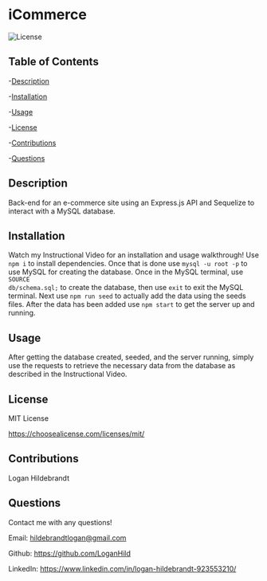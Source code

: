 
  # iCommerce

  ![License](https://img.shields.io/badge/license-MITLicense-success?style=plastic&logo=appveyor)

  ## Table of Contents
  -[Description](#description)

  -[Installation](#installation)

  -[Usage](#usage)

  -[License](#license)

  -[Contributions](#contributions)

  -[Questions](#questions)


  ## Description
  Back-end for an e-commerce site using an Express.js API and Sequelize to interact with a MySQL database.

  ## Installation
  Watch my Instructional Video for an installation and usage walkthrough! Use <code>npm i</code> to install dependencies. Once that is done use <code>mysql -u root -p</code> to   use MySQL for creating the database. Once in the MySQL terminal, use <code>SOURCE db/schema.sql;</code> to create the database, then use <code>exit</code> to exit the MySQL     terminal. Next use <code>npm run seed</code> to actually add the data using the seeds files. After the data has been added use <code>npm start</code> to get the server up and   running.

  ## Usage
  After getting the database created, seeded, and the server running, simply use the requests to retrieve the necessary data from the database as described in the Instructional Video.

  ## License
 
  MIT License

  <https://choosealicense.com/licenses/mit/>

  ## Contributions
  Logan Hildebrandt

  ## Questions
  Contact me with any questions!

  Email: <hildebrandtlogan@gmail.com>

  Github: <https://github.com/LoganHild>
  
  LinkedIn: <https://www.linkedin.com/in/logan-hildebrandt-923553210/>
